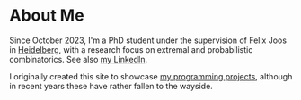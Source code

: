 <style>.gh-link { color: #159957; line-height: 2.5em; font-size: 1rem; margin-right: 10px; } @media only screen and (min-width: 800px) { .gh-link { float: right; margin-top: -55px !important; } .gh-link + .gh-link { margin-right: 140px; } } @media only screen and (max-width: 800px) { .main-content h2 { margin-bottom: 0.25rem; } .main-content h2 + p { margin: 0; } .main-content h2 + p + p { margin-top: 0.25em; } }</style>

# About Me

Since October 2023, I'm a PhD student under the supervision of Felix Joos in [Heidelberg](https://web.ifi.uni-heidelberg.de/tcs/smith), with a research focus on extremal and probabilistic combinatorics. See also [my LinkedIn](https://www.linkedin.com/in/zak-smith-79b807256/).

I originally created this site to showcase [my programming projects](./projects), although in recent years these have rather fallen to the wayside.
